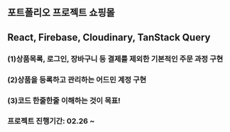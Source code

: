 ## 포트폴리오 프로젝트 쇼핑몰

## React, Firebase, Cloudinary, TanStack Query

### (1)상품목록, 로그인, 장바구니 등 결제를 제외한 기본적인 주문 과정 구현

### (2)상품을 등록하고 관리하는 어드민 계정 구현

### (3)코드 한줄한줄 이해하는 것이 목표!

### 프로젝트 진행기간: 02.26 ~
